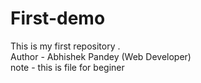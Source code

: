 # First-demo
This is my first repository . 
<br>
Author - Abhishek Pandey (Web Developer) </br>
note - this is file for beginer 
